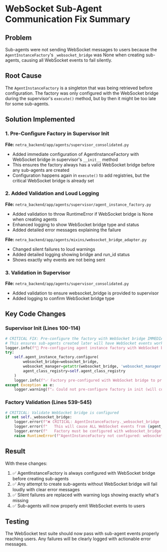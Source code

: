 # WebSocket Sub-Agent Communication Fix Summary

## Problem
Sub-agents were not sending WebSocket messages to users because the `AgentInstanceFactory`'s `_websocket_bridge` was None when creating sub-agents, causing all WebSocket events to fail silently.

## Root Cause
The `AgentInstanceFactory` is a singleton that was being retrieved before configuration. The factory was only configured with the WebSocket bridge during the supervisor's `execute()` method, but by then it might be too late for some sub-agents.

## Solution Implemented

### 1. Pre-Configure Factory in Supervisor Init
**File:** `netra_backend/app/agents/supervisor_consolidated.py`
- Added immediate configuration of AgentInstanceFactory with WebSocket bridge in supervisor's `__init__` method
- This ensures the factory always has a valid WebSocket bridge before any sub-agents are created
- Configuration happens again in `execute()` to add registries, but the critical WebSocket bridge is already set

### 2. Added Validation and Loud Logging
**File:** `netra_backend/app/agents/supervisor/agent_instance_factory.py`
- Added validation to throw RuntimeError if WebSocket bridge is None when creating agents
- Enhanced logging to show WebSocket bridge type and status
- Added detailed error messages explaining the failure

**File:** `netra_backend/app/agents/mixins/websocket_bridge_adapter.py`
- Changed silent failures to loud warnings
- Added detailed logging showing bridge and run_id status
- Shows exactly why events are not being sent

### 3. Validation in Supervisor
**File:** `netra_backend/app/agents/supervisor_consolidated.py`
- Added validation to ensure websocket_bridge is provided to supervisor
- Added logging to confirm WebSocket bridge type

## Key Code Changes

### Supervisor Init (Lines 100-114)
```python
# CRITICAL FIX: Pre-configure the factory with WebSocket bridge IMMEDIATELY
# This ensures sub-agents created later will have WebSocket events working
logger.info(f"🔧 Pre-configuring agent instance factory with WebSocket bridge in supervisor init")
try:
    self.agent_instance_factory.configure(
        websocket_bridge=websocket_bridge,
        websocket_manager=getattr(websocket_bridge, 'websocket_manager', None),
        agent_class_registry=self.agent_class_registry
    )
    logger.info(f"✅ Factory pre-configured with WebSocket bridge to prevent sub-agent event failures")
except Exception as e:
    logger.warning(f"⚠️ Could not pre-configure factory in init (will configure in execute): {e}")
```

### Factory Validation (Lines 539-545)
```python
# CRITICAL: Validate WebSocket bridge is configured
if not self._websocket_bridge:
    logger.error(f"❌ CRITICAL: AgentInstanceFactory._websocket_bridge is None when creating {agent_name}!")
    logger.error(f"   This will cause ALL WebSocket events from {agent_name} to fail silently!")
    logger.error(f"   Factory must be configured with websocket_bridge before creating agents.")
    raise RuntimeError(f"AgentInstanceFactory not configured: websocket_bridge is None. Call configure() first!")
```

## Result
With these changes:
1. ✅ AgentInstanceFactory is always configured with WebSocket bridge before creating sub-agents
2. ✅ Any attempt to create sub-agents without WebSocket bridge will fail loudly with clear error messages
3. ✅ Silent failures are replaced with warning logs showing exactly what's missing
4. ✅ Sub-agents will now properly emit WebSocket events to users

## Testing
The WebSocket test suite should now pass with sub-agent events properly reaching users. Any failures will be clearly logged with actionable error messages.